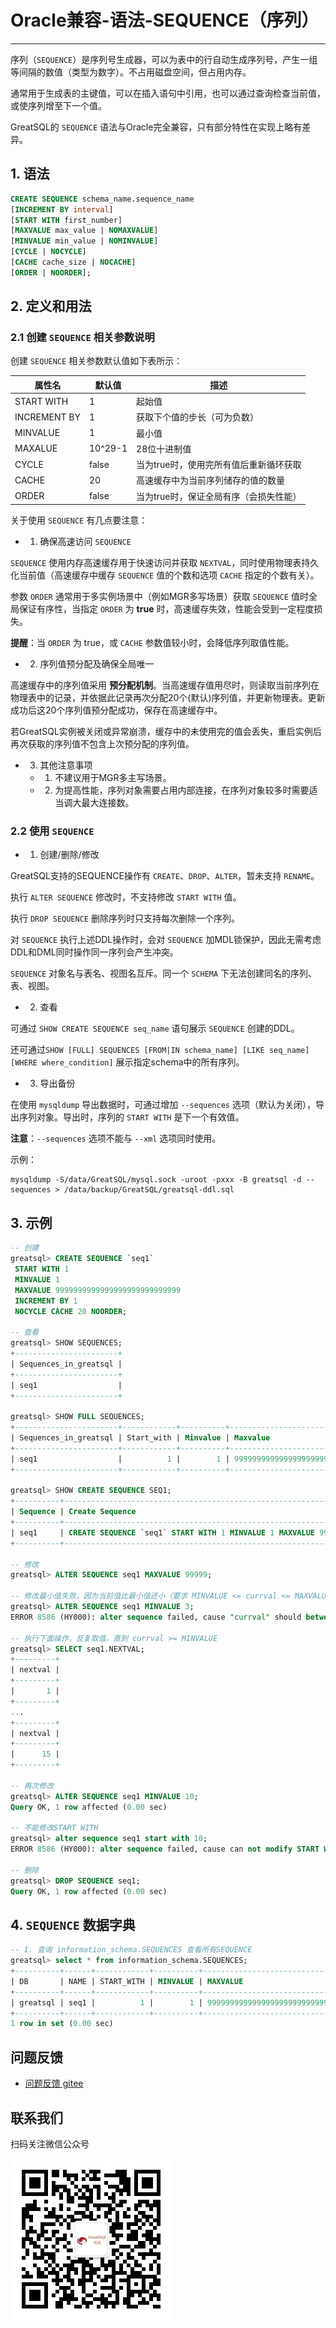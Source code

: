 # Oracle兼容-语法-SEQUENCE（序列）
---



序列（`SEQUENCE`）是序列号生成器，可以为表中的行自动生成序列号，产生一组等间隔的数值（类型为数字）。不占用磁盘空间，但占用内存。

通常用于生成表的主键值，可以在插入语句中引用，也可以通过查询检查当前值，或使序列增至下一个值。

GreatSQL的 `SEQUENCE` 语法与Oracle完全兼容，只有部分特性在实现上略有差异。

## 1. 语法

```sql
CREATE SEQUENCE schema_name.sequence_name
[INCREMENT BY interval]
[START WITH first_number]
[MAXVALUE max_value | NOMAXVALUE]
[MINVALUE min_value | NOMINVALUE]
[CYCLE | NOCYCLE]
[CACHE cache_size | NOCACHE]
[ORDER | NOORDER];
```

## 2. 定义和用法

### 2.1 创建 `SEQUENCE` 相关参数说明

创建 `SEQUENCE` 相关参数默认值如下表所示：

| 属性名       | 默认值  | 描述                                   |
| ------------ | ------- | -------------------------------------- |
| START WITH   | 1       | 起始值                                 |
| INCREMENT BY | 1       | 获取下个值的步长（可为负数）           |
| MINVALUE     | 1       | 最小值                                 |
| MAXALUE      | 10^29-1 | 28位十进制值                           |
| CYCLE        | false   | 当为true时，使用完所有值后重新循环获取 |
| CACHE        | 20      | 高速缓存中为当前序列储存的值的数量     |
| ORDER        | false   | 当为true时，保证全局有序（会损失性能） |


关于使用 `SEQUENCE` 有几点要注意：

- 1. 确保高速访问 `SEQUENCE`

`SEQUENCE` 使用内存高速缓存用于快速访问并获取 `NEXTVAL`，同时使用物理表持久化当前值（高速缓存中缓存 `SEQUENCE` 值的个数和选项 `CACHE` 指定的个数有关）。

参数 `ORDER` 通常用于多实例场景中（例如MGR多写场景）获取 `SEQUENCE` 值时全局保证有序性，当指定 `ORDER` 为 **true** 时，高速缓存失效，性能会受到一定程度损失。

**提醒**：当 `ORDER` 为 true，或 `CACHE` 参数值较小时，会降低序列取值性能。

- 2. 序列值预分配及确保全局唯一

高速缓存中的序列值采用 **预分配机制**。当高速缓存值用尽时，则读取当前序列在物理表中的记录，并依据此记录再次分配20个(默认)序列值，并更新物理表。更新成功后这20个序列值预分配成功，保存在高速缓存中。

若GreatSQL实例被关闭或异常崩溃，缓存中的未使用完的值会丢失，重启实例后再次获取的序列值不包含上次预分配的序列值。

- 3. 其他注意事项

  - 1. 不建议用于MGR多主写场景。

  - 2. 为提高性能，序列对象需要占用内部连接，在序列对象较多时需要适当调大最大连接数。


### 2.2 使用 `SEQUENCE`

- 1. 创建/删除/修改

GreatSQL支持的SEQUENCE操作有 `CREATE`、`DROP`、`ALTER`，暂未支持 `RENAME`。

执行 `ALTER SEQUENCE` 修改时，不支持修改 `START WITH` 值。

执行 `DROP SEQUENCE` 删除序列时只支持每次删除一个序列。

对 `SEQUENCE` 执行上述DDL操作时，会对 `SEQUENCE` 加MDL锁保护，因此无需考虑DDL和DML同时操作同一序列会产生冲突。

`SEQUENCE` 对象名与表名、视图名互斥。同一个 `SCHEMA` 下无法创建同名的序列、表、视图。

- 2. 查看

可通过 `SHOW CREATE SEQUENCE seq_name` 语句展示 `SEQUENCE` 创建的DDL。

还可通过`SHOW [FULL] SEQUENCES [FROM|IN schema_name] [LIKE seq_name] [WHERE where_condition]` 展示指定schema中的所有序列。


- 3. 导出备份

在使用 `mysqldump` 导出数据时，可通过增加 `--sequences` 选项（默认为关闭），导出序列对象。导出时，序列的 `START WITH` 是下一个有效值。

**注意**：`--sequences` 选项不能与 `--xml` 选项同时使用。

示例：
```
mysqldump -S/data/GreatSQL/mysql.sock -uroot -pxxx -B greatsql -d --sequences > /data/backup/GreatSQL/greatsql-ddl.sql
```

## 3. 示例
```sql
-- 创建
greatsql> CREATE SEQUENCE `seq1`
 START WITH 1
 MINVALUE 1
 MAXVALUE 9999999999999999999999999999
 INCREMENT BY 1
 NOCYCLE CACHE 20 NOORDER;

-- 查看
greatsql> SHOW SEQUENCES;
+-----------------------+
| Sequences_in_greatsql |
+-----------------------+
| seq1                  |
+-----------------------+

greatsql> SHOW FULL SEQUENCES;
+-----------------------+------------+----------+------------------------------+--------------+-------+-------+-------+
| Sequences_in_greatsql | Start_with | Minvalue | Maxvalue                     | Increment_by | Cycle | Cache | Order |
+-----------------------+------------+----------+------------------------------+--------------+-------+-------+-------+
| seq1                  |          1 |        1 | 9999999999999999999999999999 |            1 |     0 |    20 |     0 |
+-----------------------+------------+----------+------------------------------+--------------+-------+-------+-------+

greatsql> SHOW CREATE SEQUENCE SEQ1;
+----------+------------------------------------------------------------------------------------------------------------------------------+
| Sequence | Create Sequence                                                                                                              |
+----------+------------------------------------------------------------------------------------------------------------------------------+
| seq1     | CREATE SEQUENCE `seq1` START WITH 1 MINVALUE 1 MAXVALUE 9999999999999999999999999999 INCREMENT BY 1 NOCYCLE CACHE 20 NOORDER |
+----------+------------------------------------------------------------------------------------------------------------------------------+

-- 修改
greatsql> ALTER SEQUENCE seq1 MAXVALUE 99999;

-- 修改最小值失败，因为当前值比最小值还小（要求 MINVALUE <= currval <= MAXVALUE）
greatsql> ALTER SEQUENCE seq1 MINVALUE 3;
ERROR 8586 (HY000): alter sequence failed, cause "currval" should between MINVALUE and MAXVALUE!

-- 执行下面操作，反复取值，直到 currval >= MINVALUE
greatsql> SELECT seq1.NEXTVAL;
+---------+
| nextval |
+---------+
|       1 |
+---------+
...
+---------+
| nextval |
+---------+
|      15 |
+---------+

-- 再次修改
greatsql> ALTER SEQUENCE seq1 MINVALUE 10;
Query OK, 1 row affected (0.00 sec)

-- 不能修改START WITH
greatsql> alter sequence seq1 start with 10;
ERROR 8586 (HY000): alter sequence failed, cause can not modify START WITH

-- 删除
greatsql> DROP SEQUENCE seq1;
Query OK, 1 row affected (0.00 sec)
```

## 4. `SEQUENCE` 数据字典

```sql
-- 1. 查询 information_schema.SEQUENCES 查看所有SEQUENCE
greatsql> select * from information_schema.SEQUENCES;
+----------+------+------------+----------+------------------------------+-----------+------------+-----------+------------+
| DB       | NAME | START_WITH | MINVALUE | MAXVALUE                     | INCREMENT | CYCLE_FLAG | CACHE_NUM | ORDER_FLAG |
+----------+------+------------+----------+------------------------------+-----------+------------+-----------+------------+
| greatsql | seq1 |          1 |        1 | 9999999999999999999999999999 |         1 |          0 |        20 |          0 |
+----------+------+------------+----------+------------------------------+-----------+------------+-----------+------------+
1 row in set (0.00 sec)
```


**问题反馈**
---
- [问题反馈 gitee](https://gitee.com/GreatSQL/GreatSQL-Manual/issues)


**联系我们**
---

扫码关注微信公众号

![greatsql-wx](../../greatsql-wx.jpg)
